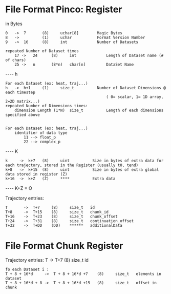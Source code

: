 #  File Format Pinco: Register

in Bytes

    0   ->  7       (8)     uchar[8]        Magic Bytes
    8   ->          (1)     uchar           Format Version Number
    9   ->  16      (8)     int             Number of Datasets
    
    repeated Number of Dataset times
        17 ->   24      (8)     int             Length of Dataset name (# of chars)
        25 ->   n       (8*n)   char[n]         DataSet Name

---- h

    For each Dataset (ex: heat, traj...)
    h   ->  h+1     (1)     size_t          Number of Dataset Dimensions @ each timestep
                                                ( 0= scalar, 1= 1D array, 2=2D matrix...)
	repeated Number of Dimensions times:
        dimension Length (1*N)  size_t          Length of each dimensions specified above
    
    
    For each Dataset (ex: heat, traj...)
        identifier of data type 
            11 --> float_p
            22 --> complex_p

---- K

    k     ->  k+7   (8)     uint          Size in bytes of extra data for each trajectory, stored in the Register (usually t0, tend)
    k+8   ->  k+15  (8)     uint          Size in bytes of extra global data stored in register (Z)
    k+16  ->  k+Z   (Z)     ****          Extra data
    
---- K+Z = O

Trajectory entries:

    T       ->  T+7     (8)     size_t   id
    T+8     ->  T+15    (8)     size_t   chunk_id
    T+16    ->  T+23    (8)     size_t   chunk_offset
    T+24    ->  T+31    (8)     size_t   continuation_offset
    T+32    ->  T+DD    (DD)    ******   additionalData



# File Format Chunk Register

Trajectory entries:
    T       ->  T+7     (8)     size_t   id

    fo each Dataset i :
    T + 8 + 16*d     ->  T + 8 + 16*d +7    (8)     size_t   elements in dataset
    T + 8 + 16*d + 8 ->  T + 8 + 16*d +15   (8)     size_t   offset in chunk


    